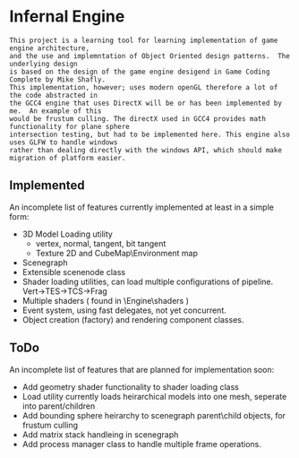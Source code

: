# Infernal Engine
    This project is a learning tool for learning implementation of game engine architecture, 
    and the use and implemntation of Object Oriented design patterns.  The underlying design 
    is based on the design of the game engine desigend in Game Coding Complete by Mike Shafly.
    This implementation, however; uses modern openGL therefore a lot of the code abstracted in 
    the GCC4 engine that uses DirectX will be or has been implemented by me.  An example of this 
    would be frustum culling. The directX used in GCC4 provides math functionality for plane sphere 
    intersection testing, but had to be implemented here. This engine also uses GLFW to handle windows
    rather than dealing directly with the windows API, which should make migration of platform easier. 
## Implemented
An incomplete list of features currently implemented at least in a simple form:
* 3D Model Loading utility
    * vertex, normal, tangent, bit tangent
    * Texture 2D and CubeMap\Environment map
* Scenegraph
* Extensible scenenode class
* Shader loading utilities, can load multiple configurations of pipeline. Vert->TES->TCS->Frag
* Multiple shaders ( found in \Engine\shaders )
* Event system, using fast delegates, not yet concurrent. 
* Object creation (factory) and rendering component classes. 

## ToDo
An incomplete list of features that are planned for implementation soon:

* Add geometry shader functionality to shader loading class
* Load utility currently loads heirarchical models into one mesh, seperate into parent/children
* Add bounding sphere heirarchy to scenegraph parent\child objects, for frustum culling
* Add matrix stack handleing in scenegraph
* Add process manager class to handle multiple frame operations.